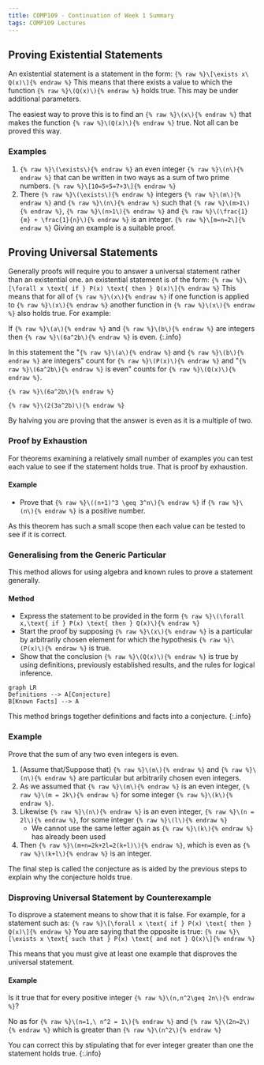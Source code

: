 ```yaml
---
title: COMP109 - Continuation of Week 1 Summary
tags: COMP109 Lectures
---
```

## Proving Existential Statements
An existential statement is a statement in the form: 
`{% raw %}\[\exists x\ Q(x)\]{% endraw %}`
This means that there exists a value to which the function `{% raw %}\(Q(x)\){% endraw %}` holds true. This may be under additional parameters.

The easiest way to prove this is to find an `{% raw %}\(x\){% endraw %}` that makes the function `{% raw %}\(Q(x)\){% endraw %}` true. Not all can be proved this way. 

### Examples
1. `{% raw %}\(\exists\){% endraw %}` an even integer `{% raw %}\(n\){% endraw %}` that can be written in two ways as a sum of two prime numbers. 
	`{% raw %}\[10=5+5=7+3\]{% endraw %}`
1. There `{% raw %}\(\exists\){% endraw %}` integers `{% raw %}\(m\){% endraw %}` and `{% raw %}\(n\){% endraw %}` such that `{% raw %}\(m>1\){% endraw %}`, `{% raw %}\(n>1\){% endraw %}` and `{% raw %}\(\frac{1}{m} + \frac{1}{n}\){% endraw %}` is an integer.
	`{% raw %}\[m=n=2\]{% endraw %}`
		Giving an example is a suitable proof.

## Proving Universal Statements
Generally proofs will require you to answer a universal statement rather than an existential one. an existential statement is of the form:
`{% raw %}\[\forall x \text{ if } P(x) \text{ then } Q(x)\]{% endraw %}`
This means that for all of `{% raw %}\(x\){% endraw %}` if one function is applied to `{% raw %}\(x\){% endraw %}` another function in `{% raw %}\(x\){% endraw %}` also holds true. For example:

If `{% raw %}\(a\){% endraw %}` and `{% raw %}\(b\){% endraw %}` are integers then `{% raw %}\(6a^2b\){% endraw %}` is even.
{:.info}

In this statement the "`{% raw %}\(a\){% endraw %}` and `{% raw %}\(b\){% endraw %}` are integers" count for `{% raw %}\(P(x)\){% endraw %}` and "`{% raw %}\(6a^2b\){% endraw %}` is even" counts for `{% raw %}\(Q(x)\){% endraw %}`. 

`{% raw %}\(6a^2b\){% endraw %}`  

`{% raw %}\(2(3a^2b)\){% endraw %}`

By halving you are proving that the answer is even as it is a multiple of two.

### Proof by Exhaustion
For theorems examining a relatively small number of examples you can test each value to see if the statement holds true. That is proof by exhaustion.

#### Example
* Prove that `{% raw %}\((n+1)^3 \geq 3^n\){% endraw %}` if `{% raw %}\(n\){% endraw %}` is a positive number.

As this theorem has such a small scope then each value can be tested to see if it is correct.

### Generalising from the Generic Particular
This method allows for using algebra and known rules to prove a statement generally.

#### Method
* Express the statement to be provided in the form `{% raw %}\(\forall x,\text{ if } P(x) \text{ then } Q(x)\){% endraw %}`
* Start the proof by supposing `{% raw %}\(x\){% endraw %}` is a particular by arbitrarily chosen element for which the hypothesis `{% raw %}\(P(x)\){% endraw %}` is true.
* Show that the conclusion `{% raw %}\(Q(x)\){% endraw %}` is true by using definitions, previously established results, and the rules for logical inference.

```mermaid
graph LR
Definitions --> A[Conjecture]
B[Known Facts] --> A
```

This method brings together definitions and facts into a conjecture.
{:.info}

### Example
Prove that the sum of any two even integers is even.

1. (Assume that/Suppose that) `{% raw %}\(m\){% endraw %}` and `{% raw %}\(n\){% endraw %}` are particular but arbitrarily chosen even integers.
1. As we assumed that `{% raw %}\(m\){% endraw %}` is an even integer, `{% raw %}\(m = 2k\){% endraw %}` for some integer `{% raw %}\(k\){% endraw %}`. 
1. Likewise `{% raw %}\(n\){% endraw %}` is an even integer, `{% raw %}\(n = 2l\){% endraw %}`, for some integer `{% raw %}\(l\){% endraw %}`
	* We cannot use the same letter again as `{% raw %}\(k\){% endraw %}` has already been used
1. Then `{% raw %}\(m+n=2k+2l=2(k+l)\){% endraw %}`, which is even as `{% raw %}\(k+l\){% endraw %}` is an integer.

The final step is called the conjecture as is aided by the previous steps to explain why the conjecture holds true.

### Disproving Universal Statement by Counterexample
To disprove a statement means to show that it is false. For example, for a statement such as:
`{% raw %}\[\forall x \text{ if } P(x) \text{ then } Q(x)\]{% endraw %}`
You are saying that the opposite is true:
`{% raw %}\[\exists x \text{ such that } P(x) \text{ and not } Q(x)\]{% endraw %}`

This means that you must give at least one example that disproves the universal statement.

#### Example
Is it true that for every positive integer `{% raw %}\(n,n^2\geq 2n\){% endraw %}`?

No as for `{% raw %}\(n=1,\ n^2 = 1\){% endraw %}` and `{% raw %}\(2n=2\){% endraw %}` which is greater than `{% raw %}\(n^2\){% endraw %}`
		
You can correct this by stipulating that for ever integer greater than one the statement holds true.
{:.info}
